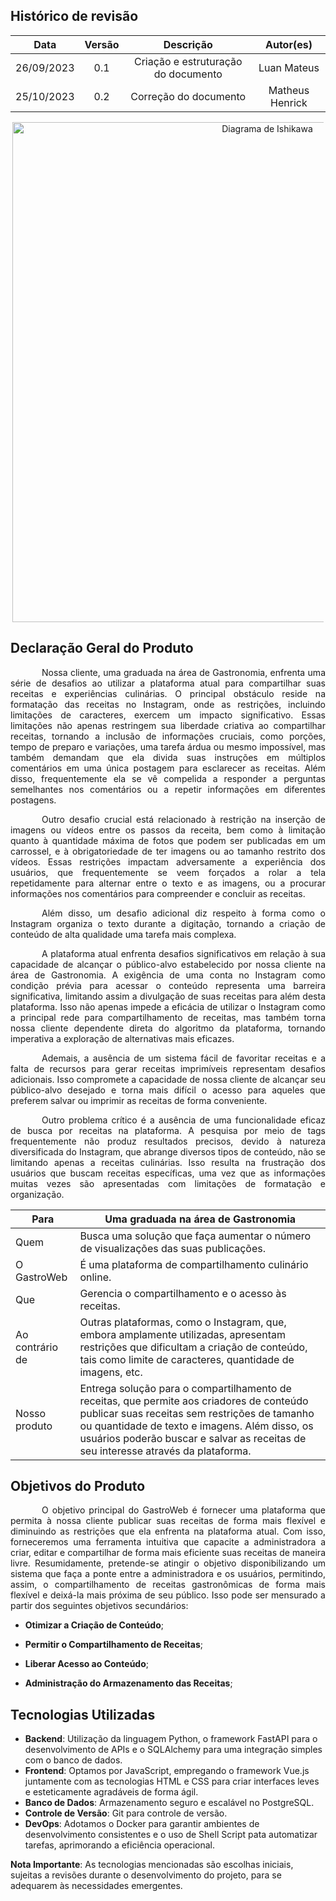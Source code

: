 ## Histórico de revisão

|    Data    | Versão |              Descrição              |  Autor(es)  |
| :--------: | :----: | :---------------------------------: | :---------: |
| 26/09/2023 |  0.1   | Criação e estruturação do documento | Luan Mateus |
| 25/10/2023 |  0.2   | Correção do documento               | Matheus Henrick |

<div style="text-align: center; margin: 3px">
<img src="https://raw.githubusercontent.com/mdsreq-fga-unb/2023.2-GastroWeb/GitPages/docs/images/escamadepeixe.png" alt="Diagrama de Ishikawa" style="width: 50rem">
</div>


## Declaração Geral do Produto

<p style="text-indent: 50px;text-align: justify;">Nossa cliente, uma graduada na área de Gastronomia, enfrenta uma série de desafios ao utilizar a plataforma atual para compartilhar suas receitas e experiências culinárias. O principal obstáculo reside na formatação das receitas no Instagram, onde as restrições, incluindo limitações de caracteres, exercem um impacto significativo. Essas limitações não apenas restringem sua liberdade criativa ao compartilhar receitas, tornando a inclusão de informações cruciais, como porções, tempo de preparo e variações, uma tarefa árdua ou mesmo impossível, mas também demandam que ela divida suas instruções em múltiplos comentários em uma única postagem para esclarecer as receitas. Além disso, frequentemente ela se vê compelida a responder a perguntas semelhantes nos comentários ou a repetir informações em diferentes postagens.
</p>
<p style="text-indent: 50px;text-align: justify;">Outro desafio crucial está relacionado à restrição na inserção de imagens ou vídeos entre os passos da receita, bem como à limitação quanto à quantidade máxima de fotos que podem ser publicadas em um carrossel, e à obrigatoriedade de ter imagens ou ao tamanho restrito dos vídeos. Essas restrições impactam adversamente a experiência dos usuários, que frequentemente se veem forçados a rolar a tela repetidamente para alternar entre o texto e as imagens, ou a procurar informações nos comentários para compreender e concluir as receitas.
</p>
<p style="text-indent: 50px;text-align: justify;">Além disso, um desafio adicional diz respeito à forma como o Instagram organiza o texto durante a digitação, tornando a criação de conteúdo de alta qualidade uma tarefa mais complexa.
</p>
<p style="text-indent: 50px;text-align: justify;">A plataforma atual enfrenta desafios significativos em relação à sua capacidade de alcançar o público-alvo estabelecido por nossa cliente na área de Gastronomia. A exigência de uma conta no Instagram como condição prévia para acessar o conteúdo representa uma barreira significativa, limitando assim a divulgação de suas receitas para além desta plataforma. Isso não apenas impede a eficácia de utilizar o Instagram como a principal rede para compartilhamento de receitas, mas também torna nossa cliente dependente direta do algoritmo da plataforma, tornando imperativa a exploração de alternativas mais eficazes.
</p>
<p style="text-indent: 50px;text-align: justify;">Ademais, a ausência de um sistema fácil de favoritar receitas e a falta de recursos para gerar receitas imprimíveis representam desafios adicionais. Isso compromete a capacidade de nossa cliente de alcançar seu público-alvo desejado e torna mais difícil o acesso para aqueles que preferem salvar ou imprimir as receitas de forma conveniente.
</p>
<p style="text-indent: 50px;text-align: justify;">Outro problema crítico é a ausência de uma funcionalidade eficaz de busca por receitas na plataforma. A pesquisa por meio de tags frequentemente não produz resultados precisos, devido à natureza diversificada do Instagram, que abrange diversos tipos de conteúdo, não se limitando apenas a receitas culinárias. Isso resulta na frustração dos usuários que buscam receitas específicas, uma vez que as informações muitas vezes são apresentadas com limitações de formatação e organização.
</p>

| Para            | Uma graduada na área de Gastronomia                                                                                    |
| --------------- | ---------------------------------------------------------------------------------------------------------------------- |
| Quem            | Busca uma solução que faça aumentar o número de visualizações das suas publicações.                                    |
| O GastroWeb     | É uma plataforma de compartilhamento culinário online.                                                                 |
| Que             | Gerencia o compartilhamento e o acesso às receitas.                                                                    |
| Ao contrário de | Outras plataformas, como o Instagram, que, embora amplamente utilizadas, apresentam restrições que dificultam a criação de conteúdo, tais como limite de caracteres, quantidade de imagens, etc.                                                                   |
| Nosso produto   | Entrega solução para o compartilhamento de receitas, que permite aos criadores de conteúdo publicar suas receitas sem restrições de tamanho ou quantidade de texto e imagens. Além disso, os usuários poderão buscar e salvar as receitas de seu interesse através da plataforma. |

## Objetivos do Produto

<p style="text-indent: 50px;text-align: justify;">O objetivo principal do GastroWeb é fornecer uma plataforma que permita à nossa cliente publicar suas receitas de forma mais flexível e diminuindo as restrições que ela enfrenta na plataforma atual. Com isso, forneceremos uma ferramenta intuitiva que capacite a administradora a criar, editar e compartilhar de forma mais eficiente suas receitas de maneira livre. Resumidamente, pretende-se atingir o objetivo disponibilizando um sistema que faça a ponte entre a administradora e os usuários, permitindo, assim, o compartilhamento de receitas gastronômicas de forma mais flexível e deixá-la mais próxima de seu público. Isso pode ser mensurado a partir dos seguintes objetivos secundários:
</p>


- **Otimizar a Criação de Conteúdo**;

- **Permitir o Compartilhamento de Receitas**;

- **Liberar Acesso ao Conteúdo**;

- **Administração do Armazenamento das Receitas**;

## Tecnologias Utilizadas

- **Backend**: Utilização da linguagem Python, o framework FastAPI para o desenvolvimento de APIs e o SQLAlchemy para uma integração simples com o banco de dados.
- **Frontend**: Optamos por JavaScript, empregando o framework Vue.js juntamente com as tecnologias HTML e CSS para criar interfaces leves e esteticamente agradáveis de forma ágil.
- **Banco de Dados**: Armazenamento seguro e escalável no PostgreSQL.
- **Controle de Versão**: Git para controle de versão.
- **DevOps**: Adotamos o Docker para garantir ambientes de desenvolvimento consistentes e o uso de Shell Script pata automatizar tarefas, aprimorando a eficiência operacional.

**Nota Importante**: As tecnologias mencionadas são escolhas iniciais, sujeitas a revisões durante o desenvolvimento do projeto, para se adequarem às necessidades emergentes.
